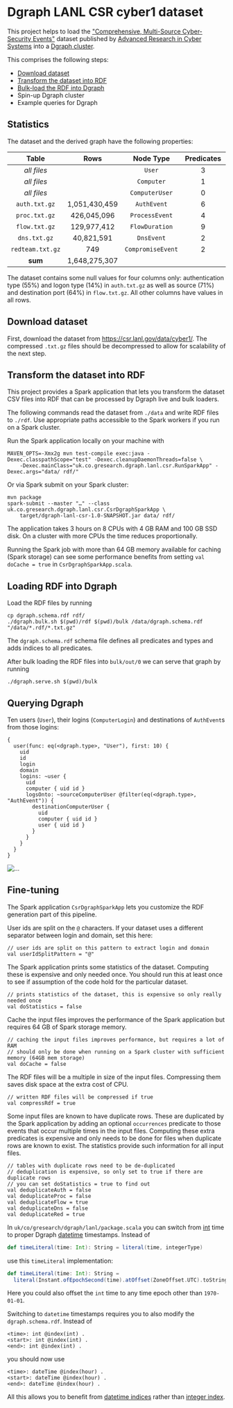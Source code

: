 # Dgraph LANL CSR cyber1 dataset

This project helps to load the ["Comprehensive, Multi-Source Cyber-Security Events"](https://csr.lanl.gov/data/cyber1/) dataset published
by [Advanced Research in Cyber Systems](https://csr.lanl.gov/) into a [Dgraph cluster](https://dgraph.io/docs/get-started#dgraph).

This comprises the following steps:

- [Download dataset](#download-dataset)
- [Transform the dataset into RDF](#transform-the-dataset-into-rdf)
- [Bulk-load the RDF into Dgraph](#loading-rdf-into-dgraph)
- Spin-up Dgraph cluster
- Example queries for Dgraph

## Statistics

The dataset and the derived graph have the following properties:

|Table           |Rows         |Node Type        |Predicates|Instances    |Triples      |
|:--------------:|:-----------:|:---------------:|:--------:|:-----------:|:-----------:|
|*all files*     |             |`User`           |3         |      400,648|             |
|*all files*     |             |`Computer`       |1         |       35,368|             |
|*all files*     |             |`ComputerUser`   |0         |             |             |
|`auth.txt.gz`   |1,051,430,459|`AuthEvent`      |6         |1,051,430,459|9,783,703,732|
|`proc.txt.gz`   |  426,045,096|`ProcessEvent`   |4         |  426,045,096|2,556,270,576|
|`flow.txt.gz`   |  129,977,412|`FlowDuration`   |9         |  107,968,032|1,048,963,354|
|`dns.txt.gz`    |   40,821,591|`DnsEvent`       |2         |   40,821,591|  163,286,364|
|`redteam.txt.gz`|          749|`CompromiseEvent`|2         |          715|        3,587|
|**sum**         |1,648,275,307|                 |          |             |             |

The dataset contains some null values for four columns only:
authentication type (55%) and logon type (14%) in `auth.txt.gz` as well as
source (71%) and destination port (64%) in `flow.txt.gz`.
All other columns have values in all rows.

## Download dataset

First, download the dataset from https://csr.lanl.gov/data/cyber1/.
The compressed `.txt.gz` files should be decompressed to allow for scalability of the next step.

## Transform the dataset into RDF

This project provides a Spark application that lets you transform the dataset CSV files into RDF
that can be processed by Dgraph live and bulk loaders.

The following commands read the dataset from `./data` and write RDF files to `./rdf`.
Use appropriate paths accessible to the Spark workers if you run on a Spark cluster.

Run the Spark application locally on your machine with

    MAVEN_OPTS=-Xmx2g mvn test-compile exec:java -Dexec.classpathScope="test" -Dexec.cleanupDaemonThreads=false \
        -Dexec.mainClass="uk.co.gresearch.dgraph.lanl.csr.RunSparkApp" -Dexec.args="data/ rdf/"

Or via Spark submit on your Spark cluster:

    mvn package
    spark-submit --master "…" --class uk.co.gresearch.dgraph.lanl.csr.CsrDgraphSparkApp \
        target/dgraph-lanl-csr-1.0-SNAPSHOT.jar data/ rdf/

The application takes 3 hours on 8 CPUs with 4 GB RAM and 100 GB SSD disk.
On a cluster with more CPUs the time reduces proportionally.

Running the Spark job with more than 64 GB memory available for caching (Spark storage)
can see some performance benefits from setting `val doCache = true` in `CsrDgraphSparkApp.scala`.

## Loading RDF into Dgraph

Load the RDF files by running

    cp dgraph.schema.rdf rdf/
    ./dgraph.bulk.sh $(pwd)/rdf $(pwd)/bulk /data/dgraph.schema.rdf "/data/*.rdf/*.txt.gz"

The `dgraph.schema.rdf` schema file defines all predicates and types and adds indices to all predicates.

After bulk loading the RDF files into `bulk/out/0` we can serve that graph by running

    ./dgraph.serve.sh $(pwd)/bulk

## Querying Dgraph

Ten users (`User`), their logins (`ComputerLogin`) and destinations of `AuthEvent`s from those logins:

    {
      user(func: eq(<dgraph.type>, "User"), first: 10) {
        uid
        id
        login
        domain
        logins: ~user {
          uid
          computer { uid id }
          logsOnto: ~sourceComputerUser @filter(eq(<dgraph.type>, "AuthEvent")) {
            destinationComputerUser {
              uid
              computer { uid id }
              user { uid id }
            }
          }
        }
      }
    }

![...](dgraph-ratel-query-graph.png)


## Fine-tuning

The Spark application `CsrDgraphSparkApp` lets you customize the RDF generation part of this pipeline.

User ids are split on the `@` characters. If your dataset uses a different separator between login and domain, set this here:

    // user ids are split on this pattern to extract login and domain
    val userIdSplitPattern = "@"

The Spark application prints some statistics of the dataset. Computing these is expensive and only needed once.
You should run this at least once to see if assumption of the code hold for the particular dataset.

    // prints statistics of the dataset, this is expensive so only really needed once
    val doStatistics = false

Cache the input files improves the performance of the Spark application but requires 64 GB of Spark storage memory.

    // caching the input files improves performance, but requires a lot of RAM
    // should only be done when running on a Spark cluster with sufficient memory (64GB mem storage)
    val doCache = false

The RDF files will be a multiple in size of the input files. Compressing them saves disk space at the extra cost of CPU.

    // written RDF files will be compressed if true
    val compressRdf = true

Some input files are known to have duplicate rows. These are duplicated by the Spark application by adding
an optional `occurrences` predicate to those events that occur multiple times in the input files.
Computing these extra predicates is expensive and only needs to be done for files when duplicate rows are known to exist.
The statistics provide such information for all input files.

    // tables with duplicate rows need to be de-duplicated
    // deduplication is expensive, so only set to true if there are duplicate rows
    // you can set doStatistics = true to find out
    val deduplicateAuth = false
    val deduplicateProc = false
    val deduplicateFlow = true
    val deduplicateDns = false
    val deduplicateRed = true

In `uk/co/gresearch/dgraph/lanl/package.scala` you can switch from [int](https://dgraph.io/docs/query-language/schema/#scalar-types) time
to proper Dgraph [datetime](https://dgraph.io/docs/query-language/schema/#scalar-types) timestamps.
Instead of

```scala
def timeLiteral(time: Int): String = literal(time, integerType)
```

use this `timeLiteral` implementation:

```scala
def timeLiteral(time: Int): String =
  literal(Instant.ofEpochSecond(time).atOffset(ZoneOffset.UTC).toString, datetimeType)
```

Here you could also offset the `int` time to any time epoch other than `1970-01-01`.

Switching to `datetime` timestamps requires you to also modify the `dgraph.schema.rdf`. Instead of

    <time>: int @index(int) .
    <start>: int @index(int) .
    <end>: int @index(int) .

you should now use

    <time>: dateTime @index(hour) .
    <start>: dateTime @index(hour) .
    <end>: dateTime @index(hour) .

All this allows you to benefit from [datetime indices](https://dgraph.io/docs/query-language/schema/#datetime-indices)
rather than [integer index](https://dgraph.io/docs/query-language/schema/#indexing).
